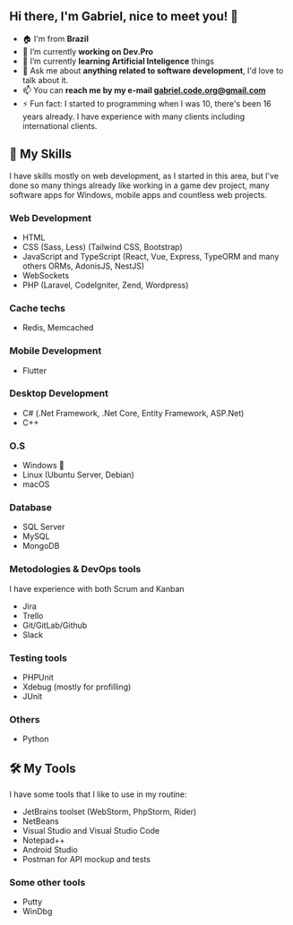 ## Hi there, I'm Gabriel, nice to meet you! 👋
- 🏠 I'm from **Brazil**
- 🔭 I’m currently **working on Dev.Pro**
- 🌱 I’m currently **learning Artificial Inteligence** things
- 💬 Ask me about **anything related to software development**, I'd love to talk about it.
- 📫 You can **reach me by my e-mail gabriel.code.org@gmail.com**
- ⚡ Fun fact: I started to programming when I was 10, there's been 16 years already. I have experience with many clients including international clients.

## 🧠 My Skills
I have skills mostly on web development, as I started in this area, but I've done so many things already like working in a game dev project, many software apps for Windows, mobile apps and countless web projects.

### Web Development
- HTML
- CSS (Sass, Less) (Tailwind CSS, Bootstrap)
- JavaScript and TypeScript (React, Vue, Express, TypeORM and many others ORMs, AdonisJS, NestJS)
- WebSockets
- PHP (Laravel, CodeIgniter, Zend, Wordpress)

### Cache techs
- Redis, Memcached
  
### Mobile Development
- Flutter

### Desktop Development
- C# (.Net Framework, .Net Core, Entity Framework, ASP.Net)
- C++

### O.S
- Windows 🤭
- Linux (Ubuntu Server, Debian)
- macOS

### Database
- SQL Server
- MySQL
- MongoDB

### Metodologies & DevOps tools
I have experience with both Scrum and Kanban
- Jira
- Trello
- Git/GitLab/Github
- Slack

### Testing tools
- PHPUnit
- Xdebug (mostly for profilling)
- JUnit

### Others
- Python

## 🛠 My Tools
I have some tools that I like to use in my routine:
- JetBrains toolset (WebStorm, PhpStorm, Rider)
- NetBeans
- Visual Studio and Visual Studio Code
- Notepad++
- Android Studio
- Postman for API mockup and tests

### Some other tools
- Putty
- WinDbg
